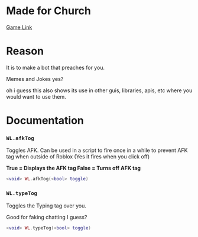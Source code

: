 # Made for Church
[Game Link](https://www.roblox.com/games/1068523756/)

# Reason
It is to make a bot that preaches for you. 

Memes and Jokes yes?

oh i guess this also shows its use in other guis, libraries, apis, etc where you would want to use them. 

# Documentation

### `WL.afkTog`
Toggles AFK. Can be used in a script to fire once in a while to prevent AFK tag when outside of Roblox (Yes it fires when you click off)

**True = Displays the AFK tag
False = Turns off AFK tag**
```lua
<void> WL.afkTog(<bool> toggle)
```

### `WL.typeTog`
Toggles the Typing tag over you. 

Good for faking chatting I guess?
```lua
<void> WL.typeTog(<bool> toggle)
```

<!-- I wil finish the rest later -->
